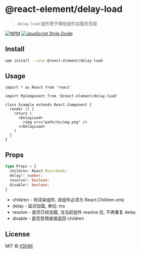 # @react-element/delay-load

> `delay-load` 组件用于降低组件加载优先级

[![NPM](https://img.shields.io/npm/v/@react-element/delay-load.svg)](https://www.npmjs.com/package/@react-element/delay-load) [![JavaScript Style Guide](https://img.shields.io/badge/code_style-standard-brightgreen.svg)](https://standardjs.com)

## Install

```bash
npm install --save @react-element/delay-load
```

## Usage

```tsx
import * as React from 'react'

import MyComponent from '@react-element/delay-load'

class Example extends React.Component {
  render () {
    return (
      <DelayLoad>
        <img src="path/to/img.png" />
      </DelayLoad>
    )
  }
}
```

## Props

```ts
type Props = {
  children: React.ReactNode;
  delay?: number;
  resolve?: boolean;
  disable?: boolean;
}
```

- children - 待渲染组件, 该组件必须为 React.Children.only
- delay - 延迟加载, 单位: ms
- resolve - 是否已经加载, 当当前组件 resolve 后, 不再重复 delay
- disable - 是否禁用直接返回 children

## License

MIT © [jf3096](https://github.com/jf3096)
